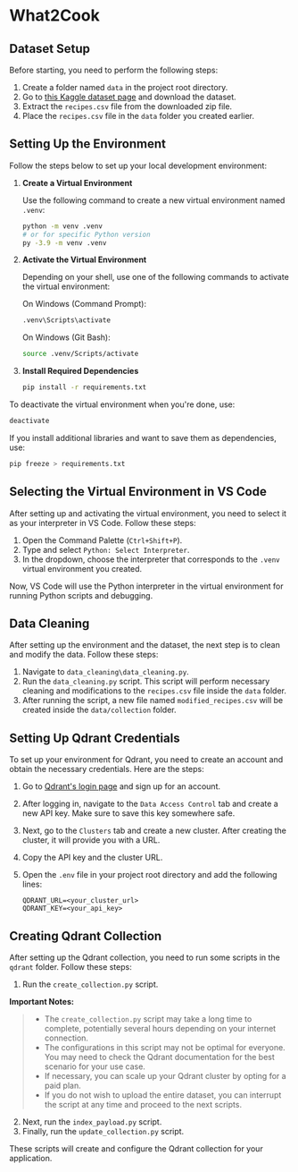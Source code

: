 # What2Cook

## Dataset Setup

Before starting, you need to perform the following steps:

1. Create a folder named `data` in the project root directory.
2. Go to [this Kaggle dataset page](https://www.kaggle.com/datasets/irkaal/foodcom-recipes-and-reviews) and download the dataset.
3. Extract the `recipes.csv` file from the downloaded zip file.
4. Place the `recipes.csv` file in the `data` folder you created earlier.

## Setting Up the Environment

Follow the steps below to set up your local development environment:

1. **Create a Virtual Environment**

   Use the following command to create a new virtual environment named `.venv`:

   ```bash
   python -m venv .venv
   # or for specific Python version
   py -3.9 -m venv .venv
   ```

2. **Activate the Virtual Environment**

   Depending on your shell, use one of the following commands to activate the virtual environment:

   On Windows (Command Prompt):

   ```bash
   .venv\Scripts\activate
   ```

   On Windows (Git Bash):

   ```bash
   source .venv/Scripts/activate
   ```

3. **Install Required Dependencies**

   ```bash
   pip install -r requirements.txt
   ```

To deactivate the virtual environment when you're done, use:

```bash
deactivate
```

If you install additional libraries and want to save them as dependencies, use:

```bash
pip freeze > requirements.txt
```

## Selecting the Virtual Environment in VS Code

After setting up and activating the virtual environment, you need to select it as your interpreter in VS Code. Follow these steps:

1. Open the Command Palette (`Ctrl+Shift+P`).
2. Type and select `Python: Select Interpreter`.
3. In the dropdown, choose the interpreter that corresponds to the `.venv` virtual environment you created.

Now, VS Code will use the Python interpreter in the virtual environment for running Python scripts and debugging.

## Data Cleaning

After setting up the environment and the dataset, the next step is to clean and modify the data. Follow these steps:

1. Navigate to `data_cleaning\data_cleaning.py`.
2. Run the `data_cleaning.py` script. This script will perform necessary cleaning and modifications to the `recipes.csv` file inside the `data` folder.
3. After running the script, a new file named `modified_recipes.csv` will be created inside the `data/collection` folder.

## Setting Up Qdrant Credentials

To set up your environment for Qdrant, you need to create an account and obtain the necessary credentials. Here are the steps:

1. Go to [Qdrant's login page](https://cloud.qdrant.io/login) and sign up for an account.
2. After logging in, navigate to the `Data Access Control` tab and create a new API key. Make sure to save this key somewhere safe.
3. Next, go to the `Clusters` tab and create a new cluster. After creating the cluster, it will provide you with a URL.
4. Copy the API key and the cluster URL.
5. Open the `.env` file in your project root directory and add the following lines:

   ```properties
   QDRANT_URL=<your_cluster_url>
   QDRANT_KEY=<your_api_key>
   ```

## Creating Qdrant Collection

After setting up the Qdrant collection, you need to run some scripts in the `qdrant` folder. Follow these steps:

1. Run the `create_collection.py` script.

**Important Notes:**

> - The `create_collection.py` script may take a long time to complete, potentially several hours depending on your internet connection.
> - The configurations in this script may not be optimal for everyone. You may need to check the Qdrant documentation for the best scenario for your use case.
> - If necessary, you can scale up your Qdrant cluster by opting for a paid plan.
> - If you do not wish to upload the entire dataset, you can interrupt the script at any time and proceed to the next scripts.

2. Next, run the `index_payload.py` script.
3. Finally, run the `update_collection.py` script.

These scripts will create and configure the Qdrant collection for your application.
